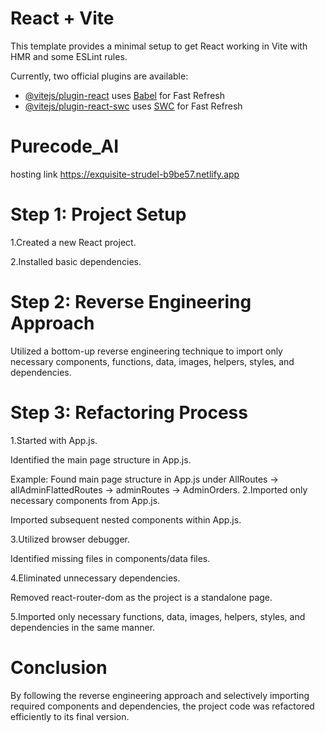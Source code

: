 # React + Vite

This template provides a minimal setup to get React working in Vite with HMR and some ESLint rules.

Currently, two official plugins are available:

- [@vitejs/plugin-react](https://github.com/vitejs/vite-plugin-react/blob/main/packages/plugin-react/README.md) uses [Babel](https://babeljs.io/) for Fast Refresh
- [@vitejs/plugin-react-swc](https://github.com/vitejs/vite-plugin-react-swc) uses [SWC](https://swc.rs/) for Fast Refresh
# Purecode_AI
hosting link https://exquisite-strudel-b9be57.netlify.app
# Step 1: Project Setup
1.Created a new React project.

2.Installed basic dependencies.

# Step 2: Reverse Engineering Approach
Utilized a bottom-up reverse engineering technique to import only necessary components, functions, data, images, helpers, styles, and dependencies.
# Step 3: Refactoring Process
1.Started with App.js.

 Identified the main page structure in App.js.
 
 Example: Found main page structure in App.js under AllRoutes -> allAdminFlattedRoutes -> adminRoutes -> AdminOrders.
2.Imported only necessary components from App.js.

 Imported subsequent nested components within App.js.
 
3.Utilized browser debugger.

 Identified missing files in components/data files.
 
4.Eliminated unnecessary dependencies.

 Removed react-router-dom as the project is a standalone page.
 
5.Imported only necessary functions, data, images, helpers, styles, and dependencies in the same manner.

# Conclusion
By following the reverse engineering approach and selectively importing required components and dependencies, the project code was refactored efficiently to its final version.
